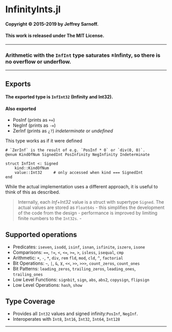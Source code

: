 # InfinityInts.jl

#### Copyright © 2015-2019 by Jeffrey Sarnoff.
####  This work is released under The MIT License.

----

### Arithmetic with the `InfInt` type saturates ±Infinty, so there is no overflow or underflow.

---

## Exports
#### The exported type is `InfInt32` (Infinity and Int32).
#### Also exported
- PosInf (prints as `+∞`)
- NegInf (prints as `-∞`)
- ZerInf (prints as `¿?`) _indeterminate_ or _undefined_


This type works as if it were defined
```
# `ZerInf` is the result of e.g. `PosInf * 0` or `div(0, 0)`.
@enum KindOfNum SignedInt PosInfinity NegInfinity Indeterminate

struct InfInt <: Signed
    kind::KindOfNum
    value::Int32     # only accessed when kind === SignedInt
end
```
While the actual implementation uses a different approach, it is useful to think of this as described.
> Internally, each _Inf+Int32_ value is a struct with supertype `Signed`.
> The actual values are stored as `Float64s`
     - this simplifies the development of the code from the design
     - performance is improved by limiting finite numbers to the `Int32s`.
     - 

## Supported operations

- Predicates: `iseven`, `isodd`, `isinf`, `isnan`, `isfinite`, `iszero`, `isone`
- Comparisons: `==`, `!=`, `<`, `<=`, `>=`, `>`, `isless`, `isequal`, `cmp`
- Arithmetic:  `+`, `-`, `*`, `div`, `rem` `fld`, `mod`, `cld`, `^`, `factorial`
- Bit Operations: `~`, `|`, `&`, `⊻`, `<<`, `>>`, `>>>`, `count_zeros`, `count_ones`
- Bit Patterns: `leading_zeros`, `trailing_zeros`, `leading_ones`, `trailing_ones`
- Low Level Functions: `signbit`, `sign`, `abs`, `abs2`, `copysign`, `flipsign`                      
- Low Level Operations: `hash`, `show`

## Type Coverage

- Provides all `Int32` values and signed infinity:`PosInf`, `NegInf`.
- Interoperates with `Int8`, `Int16`, `Int32`, `Int64`, `Int128`

----
